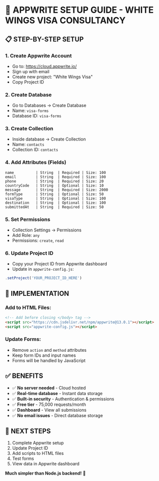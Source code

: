# 🚀 APPWRITE SETUP GUIDE - WHITE WINGS VISA CONSULTANCY

## 📋 STEP-BY-STEP SETUP

### 1. **Create Appwrite Account**
- Go to: https://cloud.appwrite.io/
- Sign up with email
- Create new project: "White Wings Visa"
- Copy Project ID

### 2. **Create Database**
- Go to Databases → Create Database
- Name: `visa-forms`
- Database ID: `visa-forms`

### 3. **Create Collection**
- Inside database → Create Collection
- Name: `contacts`
- Collection ID: `contacts`

### 4. **Add Attributes (Fields)**
```
name          | String  | Required | Size: 100
email         | String  | Required | Size: 100
phone         | String  | Required | Size: 20
countryCode   | String  | Optional | Size: 10
message       | String  | Required | Size: 2000
formType      | String  | Optional | Size: 50
visaType      | String  | Optional | Size: 100
destination   | String  | Optional | Size: 100
submittedAt   | String  | Required | Size: 50
```

### 5. **Set Permissions**
- Collection Settings → Permissions
- Add Role: `any`
- Permissions: `create`, `read`

### 6. **Update Project ID**
- Copy your Project ID from Appwrite dashboard
- Update in `appwrite-config.js`:
```javascript
.setProject('YOUR_PROJECT_ID_HERE')
```

## 🔧 IMPLEMENTATION

### Add to HTML Files:
```html
<!-- Add before closing </body> tag -->
<script src="https://cdn.jsdelivr.net/npm/appwrite@13.0.1"></script>
<script src="appwrite-config.js"></script>
```

### Update Forms:
- Remove `action` and `method` attributes
- Keep form IDs and input names
- Forms will be handled by JavaScript

## ✅ BENEFITS

- ✅ **No server needed** - Cloud hosted
- ✅ **Real-time database** - Instant data storage
- ✅ **Built-in security** - Authentication & permissions
- ✅ **Free tier** - 75,000 requests/month
- ✅ **Dashboard** - View all submissions
- ✅ **No email issues** - Direct database storage

## 🎯 NEXT STEPS

1. Complete Appwrite setup
2. Update Project ID
3. Add scripts to HTML files
4. Test forms
5. View data in Appwrite dashboard

**Much simpler than Node.js backend!** 🚀